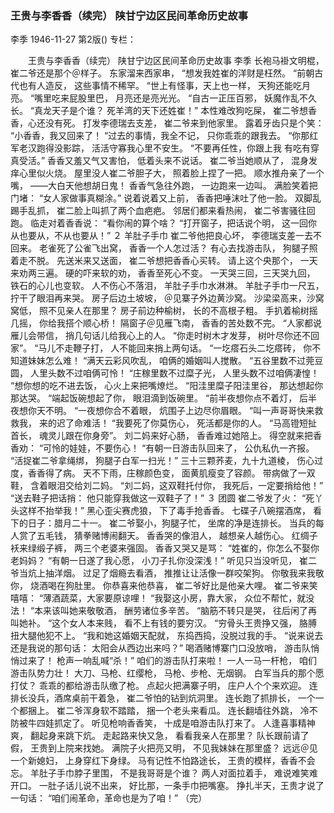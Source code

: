 ### 王贵与李香香（续完）  陕甘宁边区民间革命历史故事
李季
1946-11-27
第2版()
专栏：

　　王贵与李香香（续完）
    陕甘宁边区民间革命历史故事
    李季
    长袍马褂文明棍，
    崔二爷还是那个＠样子。
    东家溜来西家串，
    “想发我姓崔的洋财是枉然。
    “前朝古代也有人造反，
    这些事情不稀罕。
    “世上有怪事，天上也一样，
    天狗还能吃月亮。
    “嘴里吃来屁股里巴，
    月亮还是亮光光。
    “自古一正压百邪，
    妖魔作乱不久长。
    “真龙天子是个谁？
    死羊湾的天下还姓崔！”
    本性难改狗吃屎，
    崔二爷想香香，心还没有死。
    打发李德瑞去支差，
    崔二爷来到他家里。
    露着牙齿只是个笑：
    “小香香，我又回来了！
    “过去的事情，我全不记，
    只你乖乖的跟我去。
    “你那红军老汉跑得没影踪，
    活活守寡我心里不安生。
    “不要再任性，你跟上我
    有吃有穿真受活。”
    香香又羞又气又害怕，
    低着头来不说话。
    崔二爷当她顺从了，
    混身发痒心里似火烧。
    屋里没人崔二爷胆子大，
    照着脸上捏了一把。
    顺水推舟亲了一个嘴，
    ——大白天他想胡日鬼！
    香香气急往外跑，
    一边跑来一边叫。
    满脸笑着把门堵：
    “女人家做事真糊涂。”
    说着说着又上前，
    香香把唾沫吐了他一脸。
    双脚乱踢手乱抓，
    崔二脸上叫抓了两个血疤疤。
    邻居们都来看热闹，
    崔二爷害骚往回跑。
    临走对着香香说：
    “看你闹的算个啥？
    “打开窗子，把话说个明，
    这一回你从也要从，不从也要从！”
    ２  羊肚子手巾
    崔二爷他把良心坏，
    李德瑞支差一去不回来。
    老雀死了公雀飞出窝，
    香香一个人怎过活？
    有心去找游击队，
    狗腿子照着走不脱。
    先送米来又送面，
    崔二爷想把香香心买转。
    请上这个央那个，
    一天来劝两三遍。
    硬的吓来软的劝，
    香香至死心不变。
    一天哭三回，三天哭九回，
    铁石的心儿也变软。
    人不伤心不落泪，
    羊肚子手巾水淋淋。
    羊肚子手巾一尺五，
    拧干了眼泪再来哭。
    房子后边土坡坡，
    ＠见寨子外边黄沙窝。
    沙梁梁高来，沙窝窝低，
    照不见亲人在那里？
    房子前边种榆树，
    长的不高根子粗。
    手扒着榆树摇几摇，
    你给我搭个顺心桥！
    隔窗子＠见雁飞南，
    香香的苦处数不完。
    “人家都说雁儿会带信，
    捎几句话儿给我心上的人。
    “你走时树木才发芽，
    树叶尽你还不回家”。
    “马儿不走鞭子打，
    人不能回来捎上两句话。
    “一圪瘩石头二圪瘩砖，
    你不知道妹妹怎么难！
    “满天云彩风吹乱，
    咱俩的婚姻叫人搅散。
    “五谷里数不过莞豆圆，
    人里头数不过咱俩可怜！
    “庄稼里数不过糜子光，
    人里头数不过咱俩凄惶！
    “想你想的吃不进去饭，
    心火上来把嘴燎烂。
    “阳洼里糜子阳洼里谷，
    那达想起你那达哭。
    “端起饭碗想起了你，
    眼泪滴到饭碗里。
    “前半夜想你点不着灯，
    后半夜想你天不明。
    “一夜想你合不着眼，
    炕围子上边尽你眉眼。
    “叫一声哥哥快来救救我，
    来的迟了命难活！
    “我要死了你莫伤心，
    死活都是你的人。
    “马高镫短扯首长，
    魂灵儿跟在你身旁”。
    刘二妈来好心肠，
    香香难过她陪上。
    得空就来把香香劝：
    “可怜的娃娃，不要伤心！
    “有朝一日游击队回来了，
    公仇私仇一齐报。
    “活捉崔二爷拿绳绑，
    狗腿子白军一扫光！”
    三十三颗荞麦，九十九道棱，
    伤心过度，香香得了病。
    天不下雨，庄稼颜色变，
    面黄肌瘦变了容颜。
    带病做了一双鞋，
    含着眼泪交给刘二妈。
    “刘二妈，这双鞋托付你，
    我死后，一定要捎给他！”
    “送去鞋子把话捎：
    他只能穿我做这一双鞋子了！”
    ３  团圆
    崔二爷发了火：
    “死丫头这样不抬举我！”
    黑心歪尖赛虎狼，
    下了毒手抢香香。
    七碟子八碗摆酒席，
    看下的日子：腊月二十一。
    崔二爷娶小，狗腿子忙，
    坐席的净是连排长。
    当兵的每人赏了五毛钱，
    猜拳赌博闹翻天。
    香香哭的像泪人，
    越想亲人越伤心。
    红绸子袄来绿缎子裤，
    两三个老婆来强固。
    香香又哭又是骂：
    “姓崔的，你怎么不娶你老妈妈？
    “有朝一日遂了我心愿，
    小刀子扎你没深浅！”
    听见只当没听见，
    崔二爷当炕上抽洋烟。
    过足了烟瘾去看酒，
    推推让让活像一群咬架狗。
    你敬我来我敬你，
    烧酒喝在狗肚里。
    你恭喜来他恭喜，
    崔二爷好比是他亲大哩。
    崔二爷来笑嘻嘻：
    “薄酒蔬菜，大家要原谅哩！
    “我娶这小房，靠大家，
    众位不帮忙，就没法！
    “本来该叫她来敬敬酒，
    酬劳诸位多辛苦。
    “脑筋不转只是哭，
    往后闲了再叫她补。
    “这个女人本来贱，
    看不上有钱的要穷汉。
    “穷骨头王贵挣又强，
    胳膊扭大腿他犯不上。
    “我和她这婚姻天配就，
    东捣西捣，没脱过我的手。
    “说来说去还是我说的那句话：
    太阳会从西边出来吗？”
    喝酒赌博寨门口没放哨，
    游击队悄悄过来了！
    枪声一响乱喊“杀！”
    咱们的游击队打来啦！
    一人一马一杆枪，
    咱们游击队势力壮！
    大刀、马枪、红缨枪，
    马枪、步枪、无烟钢。
    白军当兵的那个愿打仗？
    乖乖的都给游击队缴了枪。
    点起火把满寨子明，
    庄户人个个来欢迎。
    连排长没兵，酒席桌前干着急，
    崔二爷怕的钻到炕洞里。
    连长跑了抓排长，
    一个一个都捆上。
    崔二爷浑身软不踏踏，
    捆一个老头来看瓜。
    连长翻墙往外跳，
    冷不防被牛四娃抓定了。
    听见枪响香香笑，
    十成是咱游击队打来了。
    人逢喜事精神爽，
    翻起身来跳下炕。
    走起路来快又急，
    看看我亲人在那里？
    队长跟前请了假，
    王贵到上院来找她。
    满院子火把亮又明，
    不见我妹妹在那里盛？
    远远＠见一个新媳妇，
    上身穿红下身绿。
    马有记性不怕路途长，
    王贵的模样，香香不会忘。
    羊肚子手巾脖子里围，
    不是我哥哥是个谁？
    两人对面拉着手，
    难说难笑难开口。
    一肚子话儿说不出来，
    好比那，一条手巾把嘴塞。
    挣扎半天，王贵才说了一句话：
    “咱们闹革命，革命也是为了咱！”
    （完）
